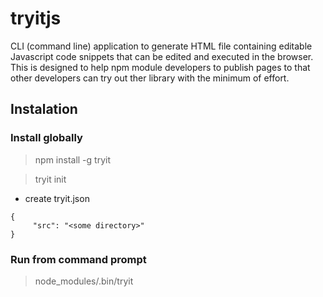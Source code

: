 # tryitjs

CLI (command line) application to generate HTML file containing editable Javascript code snippets that can be edited and executed in the browser. This is designed to help npm module developers to publish pages to that other developers can try out ther library with the minimum of effort.

## Instalation

### Install globally 
> npm install -g  tryit

> tryit init





* create tryit.json
```
{
     "src": "<some directory>"
}
```

### Run from command prompt

> node_modules/.bin/tryit
